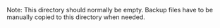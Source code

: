 
Note: This directory should normally be empty. Backup files have to be manually copied to this directory when needed.